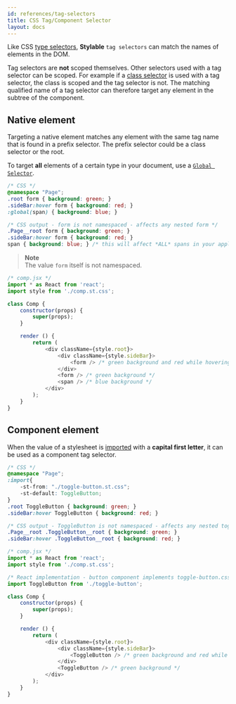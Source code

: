```yaml
---
id: references/tag-selectors
title: CSS Tag/Component Selector
layout: docs
---
```


Like CSS [type selectors](https://developer.mozilla.org/en-US/docs/Web/CSS/Type_selectors), **Stylable** `tag selectors` can match the names of elements in the DOM.

Tag selectors are **not** scoped themselves. Other selectors used with a tag selector can be scoped. For example if a [class selector](./class-selectors.md) is used with a tag selector, the class is scoped and the tag selector is not. The matching qualified name of a tag selector can therefore target any element in the subtree of the component. 

## Native element

Targeting a native element matches any element with the same tag name that is found in a prefix selector. The prefix selector could be a class selector or the root.

To target **all** elements of a certain type in your document, use a [`Global Selector`](./global-selectors.md).

```css
/* CSS */
@namespace "Page";
.root form { background: green; }
.sideBar:hover form { background: red; }
:global(span) { background: blue; }
```

```css
/* CSS output - form is not namespaced - affects any nested form */
.Page__root form { background: green; } 
.sideBar:hover form { background: red; }
span { background: blue; } /* this will affect *ALL* spans in your application */
```

> **Note**    
> The value `form` itself is not namespaced.

```js
/* comp.jsx */
import * as React from 'react';
import style from './comp.st.css';

class Comp {
    constructor(props) {
        super(props);
    }

    render () {
        return (
            <div className={style.root}>
                <div className={style.sideBar}>
                    <form /> /* green background and red while hovering parent */
                </div>
                <form /> /* green background */
                <span /> /* blue background */
            </div>
        );
    }
}
```

## Component element

When the value of a stylesheet is [imported](./imports.md) with a **capital first letter**, it can be used as a component tag selector.

```css
/* CSS */
@namespace "Page";
:import{
    -st-from: "./toggle-button.st.css";
    -st-default: ToggleButton;
}
.root ToggleButton { background: green; }
.sideBar:hover ToggleButton { background: red; }
```

```css
/* CSS output - ToggleButton is not namespaced - affects any nested toggle button */
.Page__root .ToggleButton__root { background: green; }
.sideBar:hover .ToggleButton__root { background: red; }
```


```js
/* comp.jsx */
import * as React from 'react';
import style from './comp.st.css';

/* React implementation - button component implements toggle-button.css */
import ToggleButton from './toggle-button';

class Comp {
    constructor(props) {
        super(props);
    }

    render () {
        return (
            <div className={style.root}>
                <div className={style.sideBar}>
                    <ToggleButton /> /* green background and red while hovering parent */
                </div>
                <ToggleButton /> /* green background */
            </div>
        );
    }
}
```
